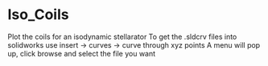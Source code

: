 # Iso_Coils
Plot the coils for an isodynamic stellarator
To get the .sldcrv files into solidworks use insert -> curves -> curve through xyz points
A menu will pop up, click browse and select the file you want 
